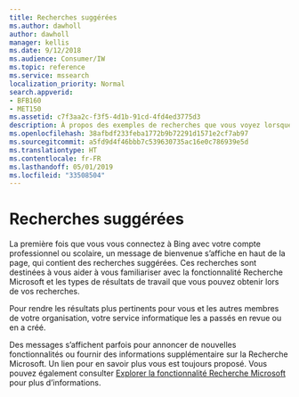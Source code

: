 ```yaml
---
title: Recherches suggérées
ms.author: dawholl
author: dawholl
manager: kellis
ms.date: 9/12/2018
ms.audience: Consumer/IW
ms.topic: reference
ms.service: mssearch
localization_priority: Normal
search.appverid:
- BFB160
- MET150
ms.assetid: c7f3aa2c-f3f5-4d1b-91cd-4fd4ed3775d3
description: À propos des exemples de recherches que vous voyez lorsque vous utilisez la fonctionnalité Recherche Microsoft
ms.openlocfilehash: 38afbdf233feba1772b9b72291d1571e2cf7ab97
ms.sourcegitcommit: a5fd9d4f46bbb7c539630735ac16e0c786939e5d
ms.translationtype: HT
ms.contentlocale: fr-FR
ms.lasthandoff: 05/01/2019
ms.locfileid: "33508504"
---
```

# <a name="suggested-searches"></a>Recherches suggérées

La première fois que vous vous connectez à Bing avec votre compte professionnel ou scolaire, un message de bienvenue s’affiche en haut de la page, qui contient des recherches suggérées. Ces recherches sont destinées à vous aider à vous familiariser avec la fonctionnalité Recherche Microsoft et les types de résultats de travail que vous pouvez obtenir lors de vos recherches.
  
Pour rendre les résultats plus pertinents pour vous et les autres membres de votre organisation, votre service informatique les a passés en revue ou en a créé.
  
Des messages s’affichent parfois pour annoncer de nouvelles fonctionnalités ou fournir des informations supplémentaire sur la Recherche Microsoft. Un lien pour en savoir plus vous est toujours proposé. Vous pouvez également consulter [Explorer la fonctionnalité Recherche Microsoft](https://www.bing.com/business/explore) pour plus d’informations. 

  

